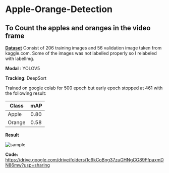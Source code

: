 # Apple-Orange-Detection

## To Count the apples and oranges in the video frame

**[Dataset](https://www.kaggle.com/datasets/sonujha090/appleorange)**
Consist of 206 training images and 56 validation image taken from kaggle.com. Some of the images was not labelled properly so I relabeled with labelImg. 

**Modal** : YOLOV5

**Tracking**: DeepSort

Trained on google colab for 500 epoch but early epoch stopped at 461 with the following result:

|Class|mAP|
|-----|----|
|Apple|0.80|
|Orange|0.58|


**Result**

![sample](https://user-images.githubusercontent.com/43055935/199639677-f07c3aa8-702c-4340-a2ff-c73e175889d6.gif)

**Code:** https://drive.google.com/drive/folders/1c9kCoBng37zuGHNgCG89FfpaxmDN86mw?usp=sharing
